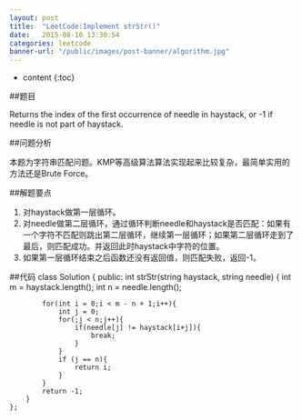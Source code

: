 ```yaml
---
layout: post
title:  "LeetCode:Implement strStr()"
date:   2015-08-10 13:30:54
categories: leetcode
banner-url: "/public/images/post-banner/algorithm.jpg"
---
```


* content
{:toc}

##题目

Returns the index of the first occurrence of needle in haystack, or -1 if needle is not part of haystack.

##问题分析

本题为字符串匹配问题。KMP等高级算法算法实现起来比较复杂，最简单实用的方法还是Brute Force。

##解题要点

1. 对haystack做第一层循环。
2. 对needle做第二层循环，通过循环判断needle和haystack是否匹配：如果有一个字符不匹配则跳出第二层循环，继续第一层循环；如果第二层循环走到了最后，则匹配成功。并返回此时haystack中字符的位置。
3. 如果第一层循环结束之后函数还没有返回值，则匹配失败，返回-1。

##代码
	class Solution {
	public:
	    int strStr(string haystack, string needle) {
	        int m = haystack.length();
	        int n = needle.length();

	        for(int i = 0;i < m - n + 1;i++){
	            int j = 0;
	            for(;j < n;j++){
	                if(needle[j] != haystack[i+j]){
	                    break;
	                }
	            }
	            if (j == n){
	                return i;
	            }
	        }
	        return -1;
	    }
	};
